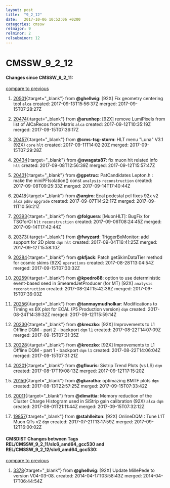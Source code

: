 ```yaml
---
layout: post
title:  "9_2_12"
date:   2017-10-06 10:52:06 +0200
categories: cmssw
relmajor: 9
relminor: 2
relsubminor: 12
---
```


# CMSSW_9_2_12
#### Changes since CMSSW_9_2_11:
[compare to previous](https://github.com/cms-sw/cmssw/compare/CMSSW_9_2_11...CMSSW_9_2_12)



1. [20501](http://github.com/cms-sw/cmssw/pull/20501){:target="_blank"}  from **@ghellwig**: [92X] Fix geometry centering tool `alca`  created: 2017-09-13T15:56:37Z merged: 2017-09-15T07:28:27Z

1. [20474](http://github.com/cms-sw/cmssw/pull/20474){:target="_blank"}  from **@arunhep**: [92X] remove LumiPixels from list of AlCaRecos from Matrix `alca`  created: 2017-09-12T10:35:19Z merged: 2017-09-15T07:36:17Z

1. [20457](http://github.com/cms-sw/cmssw/pull/20457){:target="_blank"}  from **@cms-tsg-storm**: HLT menu "Luna" V3.1 (92X) `core`  `hlt`  created: 2017-09-11T14:02:20Z merged: 2017-09-15T07:29:28Z

1. [20434](http://github.com/cms-sw/cmssw/pull/20434){:target="_blank"}  from **@swagata87**: fix muon hit related info `hlt`  created: 2017-09-08T12:56:39Z merged: 2017-09-12T15:57:47Z

1. [20431](http://github.com/cms-sw/cmssw/pull/20431){:target="_blank"}  from **@gpetruc**: PatCandidates Lepton.h : make the miniPFIsolation() const `analysis`  `reconstruction`  created: 2017-09-08T09:25:33Z merged: 2017-09-14T17:40:44Z

1. [20418](http://github.com/cms-sw/cmssw/pull/20418){:target="_blank"}  from **@argiro**: Ecal pedestal pcl fixes 92x v2 `alca`  `pdmv`  `upgrade`  created: 2017-09-07T14:22:17Z merged: 2017-09-11T10:56:21Z

1. [20393](http://github.com/cms-sw/cmssw/pull/20393){:target="_blank"}  from **@folguera**: [MuonHLT]:  BugFix for TSGforOI `hlt`  `reconstruction`  created: 2017-09-06T08:24:45Z merged: 2017-09-14T17:42:44Z

1. [20373](http://github.com/cms-sw/cmssw/pull/20373){:target="_blank"}  from **@fwyzard**: TriggerBxMonitor: add support for 2D plots `dqm`  `hlt`  created: 2017-09-04T16:41:25Z merged: 2017-09-12T15:58:10Z

1. [20284](http://github.com/cms-sw/cmssw/pull/20284){:target="_blank"}  from **@kfjack**: Patch getSkimDataTier method for cosmic skims (92X) `operations`  created: 2017-08-28T13:04:54Z merged: 2017-09-15T07:30:32Z

1. [20259](http://github.com/cms-sw/cmssw/pull/20259){:target="_blank"}  from **@kpedro88**: option to use deterministic event-based seed in SmearedJetProducer (for MT) [92X] `analysis`  `reconstruction`  created: 2017-08-24T15:42:36Z merged: 2017-09-15T07:36:03Z

1. [20256](http://github.com/cms-sw/cmssw/pull/20256){:target="_blank"}  from **@tanmaymudholkar**: Modifications to Timing vs BX plot for ECAL (P5 Production version) `dqm`  created: 2017-08-24T14:39:32Z merged: 2017-09-12T15:59:14Z

1. [20230](http://github.com/cms-sw/cmssw/pull/20230){:target="_blank"}  from **@kreczko**: [92X] Improvements to L1 Offline DQM - part 2 - backport `dqm`  `l1`  created: 2017-08-22T14:07:09Z merged: 2017-09-15T07:31:35Z

1. [20228](http://github.com/cms-sw/cmssw/pull/20228){:target="_blank"}  from **@kreczko**: [92X] Improvements to L1 Offline DQM - part 1 - backport `dqm`  `l1`  created: 2017-08-22T14:06:04Z merged: 2017-09-15T07:31:21Z

1. [20201](http://github.com/cms-sw/cmssw/pull/20201){:target="_blank"}  from **@gflouris**: Sistrip Trend Plots (vs LS) `dqm`  created: 2017-08-17T19:08:13Z merged: 2017-09-12T17:15:20Z

1. [20150](http://github.com/cms-sw/cmssw/pull/20150){:target="_blank"}  from **@gkaratha**: optimazing BMTF plots `dqm`  created: 2017-08-13T22:57:25Z merged: 2017-09-15T07:33:42Z

1. [20011](http://github.com/cms-sw/cmssw/pull/20011){:target="_blank"}  from **@dimattia**: Memory reduction of the Cluster Charge Histogram used in SiStrip gain calibration (92X) `alca`  `dqm`  created: 2017-08-01T21:11:44Z merged: 2017-09-15T07:32:12Z

1. [19857](http://github.com/cms-sw/cmssw/pull/19857){:target="_blank"}  from **@stahlleiton**: [92X] OnlineDQM : Tune L1T Muon QTs v2 `dqm`  created: 2017-07-21T13:17:59Z merged: 2017-09-12T16:00:02Z

#### CMSDIST Changes between Tags REL/CMSSW_9_2_11/slc6_amd64_gcc530 and REL/CMSSW_9_2_12/slc6_amd64_gcc530:
[compare to previous](https://github.com/cms-sw/cmsdist/compare/REL/CMSSW_9_2_11/slc6_amd64_gcc530...REL/CMSSW_9_2_12/slc6_amd64_gcc530)



1. [3378](http://github.com/cms-sw/cmssw/pull/3378){:target="_blank"}  from **@ghellwig**: [92X] Update MillePede to version V04-03-08. created: 2014-04-17T03:58:43Z merged: 2014-04-17T06:44:54Z
